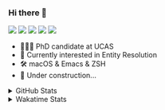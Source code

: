 ### Hi there 👋

[![](https://img.shields.io/badge/-Email-325180?logo=maildotru&logoColor=white&style=flat-square)](mailto:wang@tianshu.me)
[![](https://img.shields.io/badge/-GitHub-black?logo=GitHub&style=flat-square)](https://github.com/tshu-w)
[![](https://img.shields.io/badge/-Telegram-26a5e4?labelColor=fafafa&logo=telegram&style=flat-square)](https://t.me/tshu_w) 
[![](https://img.shields.io/badge/-Twitter-1da1f2?logo=Twitter&logoColor=white&style=flat-square)](https://twitter.com/tshu_w)
[![](https://komarev.com/ghpvc/?username=tshu-w&color=blueviolet&style=flat-square)]()



- 🧑🏻‍🎓 PhD candidate at UCAS
- 🔭 Currently interested in Entity Resolution
- 🛠 macOS & Emacs & ZSH
- 🚧 Under construction...

<details>

<summary>GitHub Stats</summary>

![Tianshu's GitHub stats](https://github-readme-stats.vercel.app/api?username=tshu-w&show_icons=true&theme=buefy&count_private=true)
  
</details>


<details>
  <summary>Wakatime Stats</summary>

  Currently, files accessed by tramp cannot be tracked by wakatime, see https://github.com/wakatime/wakatime-mode/issues/27
  <br>
  
<!--START_SECTION:waka-->
**I'm an Early 🐤** 

```text
🌞 Morning    53 commits     █████░░░░░░░░░░░░░░░░░░░░   20.0% 
🌆 Daytime    153 commits    ██████████████░░░░░░░░░░░   57.74% 
🌃 Evening    53 commits     █████░░░░░░░░░░░░░░░░░░░░   20.0% 
🌙 Night      6 commits      ░░░░░░░░░░░░░░░░░░░░░░░░░   2.26%

```
📅 **I'm Most Productive on Monday** 

```text
Monday       57 commits     █████░░░░░░░░░░░░░░░░░░░░   21.51% 
Tuesday      43 commits     ████░░░░░░░░░░░░░░░░░░░░░   16.23% 
Wednesday    15 commits     █░░░░░░░░░░░░░░░░░░░░░░░░   5.66% 
Thursday     14 commits     █░░░░░░░░░░░░░░░░░░░░░░░░   5.28% 
Friday       39 commits     ███░░░░░░░░░░░░░░░░░░░░░░   14.72% 
Saturday     53 commits     █████░░░░░░░░░░░░░░░░░░░░   20.0% 
Sunday       44 commits     ████░░░░░░░░░░░░░░░░░░░░░   16.6%

```


📊 **This Week I Spent My Time On** 

```text
💬 Programming Languages: 
Org                      9 hrs 4 mins        ██████████████░░░░░░░░░░░   55.94% 
Emacs Lisp               4 hrs               ██████░░░░░░░░░░░░░░░░░░░   24.73% 
sh                       3 hrs 1 min         ████░░░░░░░░░░░░░░░░░░░░░   18.63% 
Makefile                 6 mins              ░░░░░░░░░░░░░░░░░░░░░░░░░   0.68% 
Other                    0 secs              ░░░░░░░░░░░░░░░░░░░░░░░░░   0.03%

🔥 Editors: 
Emacs                    13 hrs 12 mins      ████████████████████░░░░░   81.37% 
Zsh                      3 hrs 1 min         ████░░░░░░░░░░░░░░░░░░░░░   18.63%

🐱‍💻 Projects: 
Unknown Project          9 hrs 4 mins        ██████████████░░░░░░░░░░░   55.94% 
emacs                    3 hrs 14 mins       █████░░░░░░░░░░░░░░░░░░░░   20.02% 
Terminal                 2 hrs 44 mins       ████░░░░░░░░░░░░░░░░░░░░░   16.85% 
Org                      24 mins             ░░░░░░░░░░░░░░░░░░░░░░░░░   2.51% 
dotfiles                 18 mins             ░░░░░░░░░░░░░░░░░░░░░░░░░   1.86%

💻 Operating System: 
Mac                      15 hrs 52 mins      ████████████████████████░   97.78% 
Linux                    21 mins             ░░░░░░░░░░░░░░░░░░░░░░░░░   2.22%

```

**I Mostly Code in Python** 

```text
Python                   6 repos             ████████░░░░░░░░░░░░░░░░░   31.58% 
JavaScript               3 repos             ████░░░░░░░░░░░░░░░░░░░░░   15.79% 
HTML                     2 repos             ██░░░░░░░░░░░░░░░░░░░░░░░   10.53% 
Emacs Lisp               2 repos             ██░░░░░░░░░░░░░░░░░░░░░░░   10.53% 
TeX                      2 repos             ██░░░░░░░░░░░░░░░░░░░░░░░   10.53%

```



 Last Updated on 23/11/2021
<!--END_SECTION:waka-->
</details>
